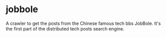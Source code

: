 # jobbole

A crawler to get the posts from the Chinese famous tech bbs JobBole.
It's the first part of the distributed tech posts search engine.
